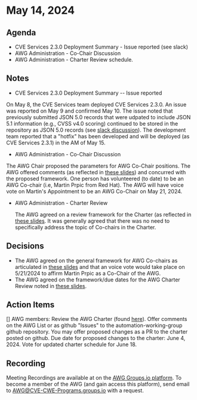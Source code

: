 # May 14, 2024

## Agenda

* CVE Services 2.3.0 Deployment Summary - Issue reported (see slack)
* AWG Administration - Co-Chair Discussion
* AWG Administration - Charter Review schedule.

## Notes

* CVE Services 2.3.0 Deployment Summary -- Issue reported

On May 8, the CVE Services team deployed CVE Services 2.3.0.  An issue was reported on May 9 and confirmed May 10.  The issue noted that previously submitted JSON 5.0 records that were udpated to include JSON 5.1 information (e.g., CVSS v4.0 scoring) continued to be stored in the repository as JSON 5.0 records (see [slack discussion](https://cve-cna.slack.com/archives/C01J6B3TZQ9/p1715618800028799?thread_ts=1715285312.949989&cid=C01J6B3TZQ9)).    The development team reported that a "hotfix" has been developed and will be deployed (as CVE Services 2.3.1) in the AM of May 15.

* AWG Administration - Co-Chair Discussion

The AWG Chair proposed the parameters for AWG Co-Chair positions.   The AWG offered comments (as reflected in [these slides](./files/AWGSlides20240514.pptx)) and concurred with the proposed framework.  One person has volunteered (to date) to be an AWG Co-chair (i.e, Martin Prpic from Red Hat).  The AWG will have voice vote on Martin's Appointment to be an AWG Co-Chair on May 21, 2024.

* AWG Administration - Charter Review

  The AWG agreed on a review framework for the Charter (as reflected in [these slides](./files/AWGSlides20240514.pptx).  It was generally agreed that there was no need to specifically address the topic of Co-chairs in the Charter.

## Decisions

* The AWG agreed on the general framework for AWG Co-chairs as articulated in [these slides](./files/AWGSlides20240514.pptx) and that an voice vote would take place on 5/21/2024 to affirm Martin Prpic as a Co-Chair of the AWG. 
* The AWG agreed on the framework/due dates for the AWG Charter Review noted in [these slides](./files/AWGSlides20240514.pptx). 

## Action Items

[] AWG members: Review the AWG Charter (found [here](https://github.com/CVEProject/automation-working-group/blob/master/AWG_Charter.md)).  Offer comments on the AWG List or as github "Issues" to the automation-working-group github repository.   You may offer proposed changes as a PR to the charter posted on github.  Due date for proposed changes to the charter: June 4, 2024.  Vote for updated charter schedule for June 18.

## Recording

Meeting Recordings are available at on the [AWG Groups.io platform](https://cve-cwe-programs.groups.io/g/AWG/files/MeetingRecordings).
To become a member of the AWG (and gain access this platform), send email to AWG@CVE-CWE-Programs.groups.io with a request.
